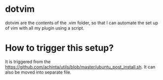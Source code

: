 dotvim
======
dotvim are the contents of the .vim folder, so that I can automate the set up of vim with all my plugin using a script. 

How to trigger this setup?
=========================
It is triggered from the https://github.com/achinta/utils/blob/master/ubuntu_post_install.sh. It can also be moved into 
separate file. 


